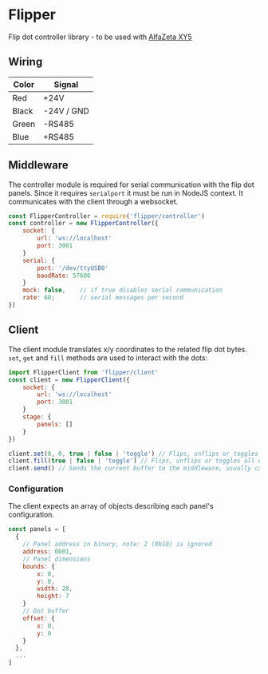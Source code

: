 # Flipper

Flip dot controller library - to be used with [AlfaZeta XY5](https://flipdots.com/en/products-services/flip-dot-boards-xy5/)

## Wiring

| Color | Signal     |
| ----- | ---------- |
| Red   | +24V       |
| Black | -24V / GND |
| Green | -RS485     |
| Blue  | +RS485     |

## Middleware

The controller module is required for serial communication with the flip dot panels. Since it requires `serialport` it must be run in NodeJS context. It communicates with the client through a websocket.

```js
const FlipperController = require('flipper/controller')
const controller = new FlipperController({
    socket: {
        url: 'ws://localhost'
        port: 3001
    }
    serial: {
        port: '/dev/ttyUSB0'
        baudRate: 57600
    }
    mock: false,    // if true disables serial communication
    rate: 60;       // serial messages per second
})
```

## Client

The client module translates x/y coordinates to the related flip dot bytes. `set`, `get` and `fill` methods are used to interact with the dots:

```js
import FlipperClient from 'flipper/client'
const client = new FlipperClient({
    socket: {
        url: 'ws://localhost'
        port: 3001
    }
    stage: {
        panels: []
    }
})

client.set(0, 0, true | false | 'toggle') // Flips, unflips or toggles a single dot at (0,0)
client.fill(true | false | 'toggle') // Flips, unflips or toggles all dots
client.send() // Sends the current buffer to the middleware, usually called on an interval or requestAnimationFrame
```

### Configuration

The client expects an array of objects describing each panel's configuration.

```js
const panels = [
  {
    // Panel address in binary, note: 2 (0b10) is ignored
    address: 0b01,
    // Panel dimensions
    bounds: {
        x: 0,
        y: 0,
        width: 28,
        height: 7
    }
    // Dot buffer
    offset: {
        x: 0,
        y: 0
    }
  },
  ...
]
```
